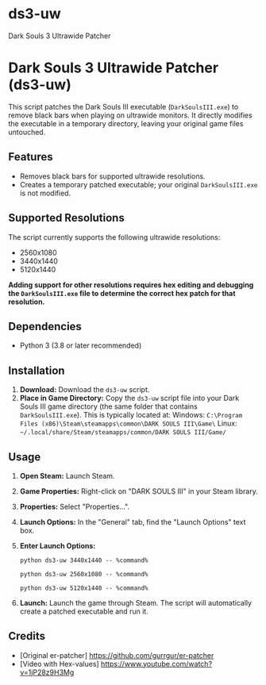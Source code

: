 # ds3-uw
Dark Souls 3 Ultrawide Patcher

# Dark Souls 3 Ultrawide Patcher (ds3-uw)

This script patches the Dark Souls III executable (`DarkSoulsIII.exe`) to remove black bars when playing on ultrawide monitors. It directly modifies the executable in a temporary directory, leaving your original game files untouched.

## Features

*   Removes black bars for supported ultrawide resolutions.
*   Creates a temporary patched executable; your original `DarkSoulsIII.exe` is not modified.

## Supported Resolutions

The script currently supports the following ultrawide resolutions:

*   2560x1080
*   3440x1440
*   5120x1440

**Adding support for other resolutions requires hex editing and debugging the `DarkSoulsIII.exe` file to determine the correct hex patch for that resolution.**

## Dependencies

*   Python 3 (3.8 or later recommended)

## Installation

1.  **Download:** Download the `ds3-uw` script.
2.  **Place in Game Directory:** Copy the `ds3-uw` script file into your Dark Souls III game directory (the same folder that contains `DarkSoulsIII.exe`). This is typically located at:
    Windows: `C:\Program Files (x86)\Steam\steamapps\common\DARK SOULS III\Game\`
    Linux:   `~/.local/share/Steam/steamapps/common/DARK SOULS III/Game/`

## Usage

1.  **Open Steam:** Launch Steam.
2.  **Game Properties:** Right-click on "DARK SOULS III" in your Steam library.
3.  **Properties:** Select "Properties...".
4.  **Launch Options:** In the "General" tab, find the "Launch Options" text box.
5.  **Enter Launch Options:**

    ```
    python ds3-uw 3440x1440 -- %command%
    ```

    ```
    python ds3-uw 2560x1080 -- %command%
    ```

    ```
    python ds3-uw 5120x1440 -- %command%
    ```

7. **Launch:** Launch the game through Steam. The script will automatically create a patched executable and run it.

## Credits
* [Original er-patcher] https://github.com/gurrgur/er-patcher
* [Video with Hex-values] https://www.youtube.com/watch?v=1jP28z9H3Mg
